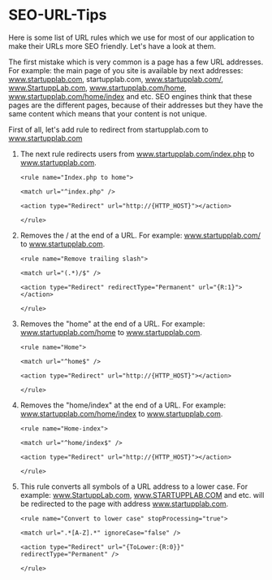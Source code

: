 # SEO-URL-Tips

Here is some list of URL rules which we use for most of our application to make their URLs more SEO friendly. Let's have a look at them.

The first mistake which is very common is a page has a few URL addresses. For example: the main page of you site is available by next addresses: www.startupplab.com, startupplab.com, www.startupplab.com/, www.StartuppLab.com, www.startupplab.com/home, www.startupplab.com/home/index and etc. SEO engines think that these pages are the different pages, because of their addresses but they have the same content which means that your content is not unique.

First of all, let's add rule to redirect from startupplab.com to www.startupplab.com

1) The next rule redirects users from www.startupplab.com/index.php to www.startupplab.com.

    `<rule name="Index.php to home">`
    
      `<match url="^index.php" />`
      
      `<action type="Redirect" url="http://{HTTP_HOST}"></action>`
      
    `</rule>`
    
2) Removes the / at the end of a URL. For example: www.startupplab.com/ to www.startupplab.com.

    `<rule name="Remove trailing slash">`
    
      `<match url="(.*)/$" />`
      
      `<action type="Redirect" redirectType="Permanent" url="{R:1}"></action>`
      
    `</rule>`
    
3) Removes the "home" at the end of a URL. For example: www.startupplab.com/home to www.startupplab.com.

    `<rule name="Home">`
    
     `<match url="^home$" />`
     
     `<action type="Redirect" url="http://{HTTP_HOST}"></action>`
     
    `</rule>`
    
4) Removes the "home/index" at the end of a URL. For example: www.startupplab.com/home/index to www.startupplab.com.

    `<rule name="Home-index">`
    
      `<match url="^home/index$" />`
      
      `<action type="Redirect" url="http://{HTTP_HOST}"></action>`
      
    `</rule>`
    
5) This rule converts all symbols of a URL address to a lower case. For example: www.StartuppLab.com, www.STARTUPPLAB.COM and etc. will be redirected to the page with address www.startupplab.com.

    `<rule name="Convert to lower case" stopProcessing="true">`
    
      `<match url=".*[A-Z].*" ignoreCase="false" />`
      
      `<action type="Redirect" url="{ToLower:{R:0}}" redirectType="Permanent" />`
      
    `</rule>`
    
    
